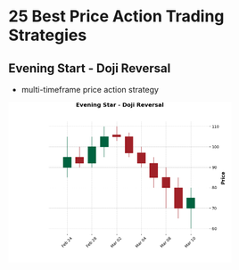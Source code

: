 # 25 Best Price Action Trading Strategies

## Evening Start - Doji Reversal
- multi-timeframe price action strategy
<img alt="Doji Reversal" src="./plots/doji-reversal.png" width="400" />
